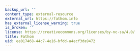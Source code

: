 ```yaml
---
backup_url: ''
content_type: external-resource
external_url: https://fathom.info
has_external_license_warning: true
is_broken: ''
license: https://creativecommons.org/licenses/by-nc-sa/4.0/
title: Fathom
uid: ee817468-44c7-4e16-bfdd-a4ecf3da9472
---
```

